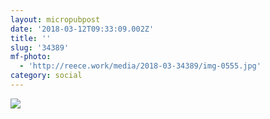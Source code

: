 ```yaml
---
layout: micropubpost
date: '2018-03-12T09:33:09.002Z'
title: ''
slug: '34389'
mf-photo:
  - 'http://reece.work/media/2018-03-34389/img-0555.jpg'
category: social
---
```


![](http://reece.work/media/2018-03-34389/img-0555.jpg)